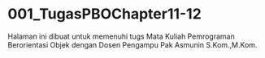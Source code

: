 # 001_TugasPBOChapter11-12
Halaman ini dibuat untuk memenuhi tugs Mata Kuliah Pemrograman Berorientasi Objek dengan Dosen Pengampu Pak Asmunin S.Kom.,M.Kom.
